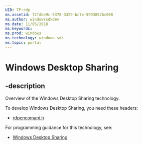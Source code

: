 ```yaml
---
UID: TP:rdp
ms.assetid: f2fdbe9c-5378-3329-bc7e-5993852bc608
ms.author: windowssdkdev
ms.date: 11/05/2018
ms.keywords: 
ms.prod: windows
ms.technology: windows-sdk
ms.topic: portal
---
```


# Windows Desktop Sharing

## -description

Overview of the Windows Desktop Sharing technology.

To develop Windows Desktop Sharing, you need these headers:

 * [rdpencomapi.h](../rdpencomapi/index.md)

For programming guidance for this technology, see:
* [Windows Desktop Sharing](/windows/desktop/rdp)

